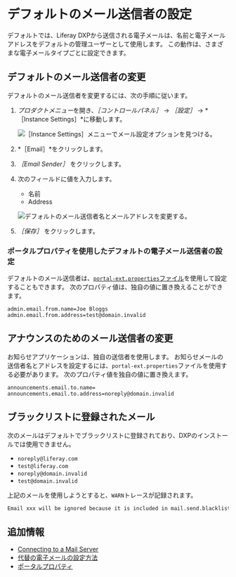 # デフォルトのメール送信者の設定

デフォルトでは、Liferay DXPから送信される電子メールは、名前と電子メールアドレスをデフォルトの管理ユーザーとして使用します。 この動作は、さまざまな電子メールタイプごとに設定できます。

## デフォルトのメール送信者の変更

デフォルトのメール送信者を変更するには、次の手順に従います。

1. *プロダクトメニュー*を開き、*［コントロールパネル］* → *［設定］* → *［Instance Settings］*に移動します。

    ![［Instance Settings］メニューでメール設定オプションを見つける。](./configuring-default-email-senders/images/01.png)

1. *［Email］*をクリックします。

1. *［Email Sender］* をクリックします。

1. 次のフィールドに値を入力します。

    * 名前
    * Address

    ![デフォルトのメール送信者名とメールアドレスを変更する。](./configuring-default-email-senders/images/02.png)

1. *［保存］* をクリックします。

### ポータルプロパティを使用したデフォルトの電子メール送信者の設定

デフォルトのメール送信者は、[`portal-ext.properties`ファイル](../../reference/portal-properties.md)を使用して設定することもできます。 次のプロパティ値は、独自の値に置き換えることができます。

```properties
admin.email.from.name=Joe Bloggs
admin.email.from.address=test@domain.invalid
```

## アナウンスのためのメール送信者の変更

お知らせアプリケーションは、独自の送信者を使用します。 お知らせメールの送信者名とアドレスを設定するには、`portal-ext.properties`ファイルを使用する必要があります。 次のプロパティ値を独自の値に置き換えます。

```properties
announcements.email.to.name=
announcements.email.to.address=noreply@domain.invalid
```

## ブラックリストに登録されたメール

次のメールはデフォルトでブラックリストに登録されており、DXPのインストールでは使用できません。

* `noreply@liferay.com`
* `test@liferay.com`
* `noreply@domain.invalid`
* `test@domain.invalid`

上記のメールを使用しようとすると、`WARN`トレースが記録されます。

```bash
Email xxx will be ignored because it is included in mail.send.blacklist
```
## 追加情報

* [Connecting to a Mail Server](./connecting-to-a-mail-server.md)
* [代替の電子メールの設定方法](./alternative-email-configuration-methods.md)
* [ポータルプロパティ](../../reference/portal-properties.md)